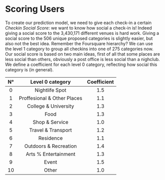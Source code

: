 # Scoring Users

To create our prediction model, we need to give each check-in a certain *Checkin Social Score*: we want to know how social a check-in is! 
Indeed giving a social score to the 3,430,171 different venues is hard work. Giving a social score to the 506 unique proposed categories is slightly easier, but also
not the best idea. Remember the Foursquare hierarchy? We can use the level 1 category to group all checkins into one of 275 categories now. 
Our social score is based on two main ideas, first of all that some places are less social than others, obviously a post office is less social than a nighclub. We 
define a coefficient for each level 0 category, reflecting how social this category is (in general).

| N° |       Level 0 category      | Coefficient |
|:--:|:---------------------------:|:-----------:|
|  0 |        Nightlife Spot       |     1.5     |
|  1 | Proffesional & Other Places |     1.1     |
|  2 |     College & University    |     1.3     |
|  3 |             Food            |     1.3     |
|  4 |        Shop & Service       |     1.0     |
|  5 |      Travel & Transport     |     1.2     |
|  6 |          Residence          |     1.1     |
|  7 |    Outdoors & Recreation    |     1.4     |
|  8 |     Arts % Entertainment    |     1.3     |
|  9 |            Event            |     1.5     |
| 10 |            Other            |     1.0     |
